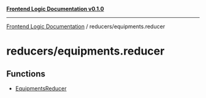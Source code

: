 [**Frontend Logic Documentation v0.1.0**](../../README.md)

***

[Frontend Logic Documentation](../../modules.md) / reducers/equipments.reducer

# reducers/equipments.reducer

## Functions

- [EquipmentsReducer](functions/EquipmentsReducer.md)
